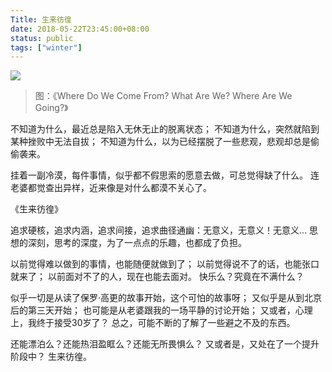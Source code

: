 ```yaml
---
Title: 生来彷徨
date: 2018-05-22T23:45:00+08:00
status: public
tags: ["winter"]
---
```

![](http://blog.blueeon.me/_image/2018-05-23/00-26-25.jpg)
> 图：《Where Do We Come From? What Are We? Where Are We Going?》

不知道为什么，最近总是陷入无休无止的脱离状态；
不知道为什么，突然就陷到某种挫败中无法自拔；
不知道为什么，以为已经摆脱了一些悲观，悲观却总是偷偷袭来。

挂着一副冷漠，每件事情，似乎都不假思索的愿意去做，可总觉得缺了什么。
连老婆都觉查出异样，近来像是对什么都漠不关心了。

《生来彷徨》

追求硬核，追求内涵，追求间接，追求曲径通幽：无意义，无意义！无意义...
思想的深刻，思考的深度，为了一点点的乐趣，也都成了负担。

以前觉得难以做到的事情，也能随便就做到了；
以前觉得说不了的话，也能张口就来了；
以前面对不了的人，现在也能去面对。
快乐么？究竟在不满什么？

似乎一切是从读了保罗·高更的故事开始，这个可怕的故事呀；
又似乎是从到北京后的第三天开始；
也可能是从老婆跟我的一场平静的讨论开始；
又或者，心理上，我终于接受30岁了？
总之，可能不断的了解了一些避之不及的东西。

还能漂泊么？还能热泪盈眶么？还能无所畏惧么？
又或者是，又处在了一个提升阶段中？
生来彷徨。